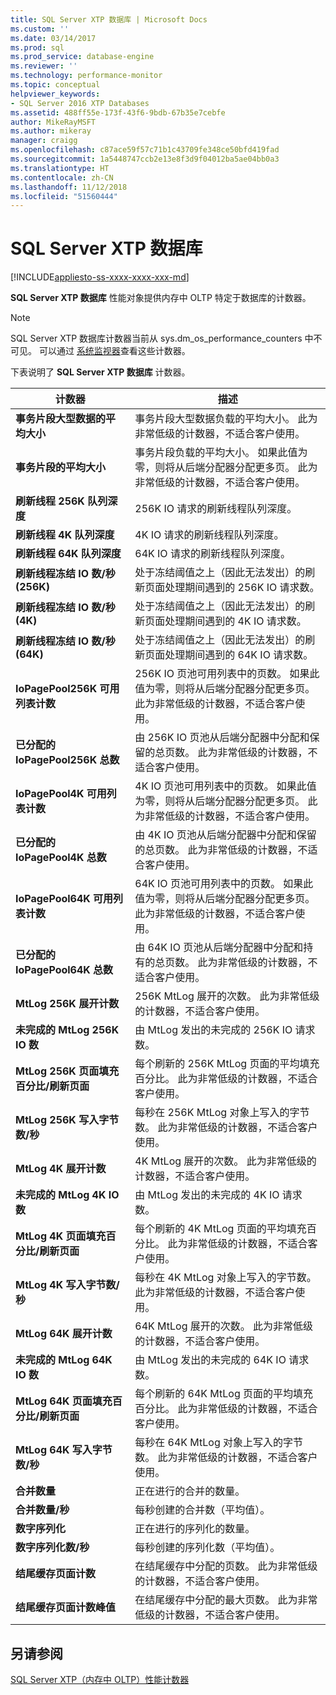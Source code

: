 ```yaml
---
title: SQL Server XTP 数据库 | Microsoft Docs
ms.custom: ''
ms.date: 03/14/2017
ms.prod: sql
ms.prod_service: database-engine
ms.reviewer: ''
ms.technology: performance-monitor
ms.topic: conceptual
helpviewer_keywords:
- SQL Server 2016 XTP Databases
ms.assetid: 488ff55e-173f-43f6-9bdb-67b35e7cebfe
author: MikeRayMSFT
ms.author: mikeray
manager: craigg
ms.openlocfilehash: c87ace59f57c71b1c43709fe348ce50bfd419fad
ms.sourcegitcommit: 1a5448747ccb2e13e8f3d9f04012ba5ae04bb0a3
ms.translationtype: HT
ms.contentlocale: zh-CN
ms.lasthandoff: 11/12/2018
ms.locfileid: "51560444"
---
```

# <a name="sql-server-xtp-databases"></a>SQL Server XTP 数据库
[!INCLUDE[appliesto-ss-xxxx-xxxx-xxx-md](../../includes/appliesto-ss-xxxx-xxxx-xxx-md.md)]

**SQL Server XTP 数据库** 性能对象提供内存中 OLTP 特定于数据库的计数器。

> [!NOTE]
>  SQL Server XTP 数据库计数器当前从 sys.dm_os_performance_counters 中不可见。  可以通过 [系统监视器](../../relational-databases/performance/start-system-monitor-windows.md)查看这些计数器。

下表说明了 **SQL Server XTP 数据库** 计数器。

|计数器|描述| 
|-------------|-----------------|  
|**事务片段大型数据的平均大小**|事务片段大型数据负载的平均大小。 此为非常低级的计数器，不适合客户使用。|
|**事务片段的平均大小**|事务片段负载的平均大小。 如果此值为零，则将从后端分配器分配更多页。 此为非常低级的计数器，不适合客户使用。|
|**刷新线程 256K 队列深度**|256K IO 请求的刷新线程队列深度。|
|**刷新线程 4K 队列深度**|4K IO 请求的刷新线程队列深度。|
|**刷新线程 64K 队列深度**|64K IO 请求的刷新线程队列深度。|
|**刷新线程冻结 IO 数/秒 (256K)**|处于冻结阈值之上（因此无法发出）的刷新页面处理期间遇到的 256K IO 请求数。|
|**刷新线程冻结 IO 数/秒 (4K)**|处于冻结阈值之上（因此无法发出）的刷新页面处理期间遇到的 4K IO 请求数。|
|**刷新线程冻结 IO 数/秒 (64K)**|处于冻结阈值之上（因此无法发出）的刷新页面处理期间遇到的 64K IO 请求数。|
|**IoPagePool256K 可用列表计数**|256K IO 页池可用列表中的页数。 如果此值为零，则将从后端分配器分配更多页。 此为非常低级的计数器，不适合客户使用。|
|**已分配的 IoPagePool256K 总数**|由 256K IO 页池从后端分配器中分配和保留的总页数。 此为非常低级的计数器，不适合客户使用。|
|**IoPagePool4K 可用列表计数**|4K IO 页池可用列表中的页数。 如果此值为零，则将从后端分配器分配更多页。 此为非常低级的计数器，不适合客户使用。|
|**已分配的 IoPagePool4K 总数**|由 4K IO 页池从后端分配器中分配和保留的总页数。 此为非常低级的计数器，不适合客户使用。|
|**IoPagePool64K 可用列表计数**|64K IO 页池可用列表中的页数。 如果此值为零，则将从后端分配器分配更多页。 此为非常低级的计数器，不适合客户使用。|
|**已分配的 IoPagePool64K 总数**|由 64K IO 页池从后端分配器中分配和持有的总页数。 此为非常低级的计数器，不适合客户使用。|
|**MtLog 256K 展开计数**|256K MtLog 展开的次数。 此为非常低级的计数器，不适合客户使用。|
|**未完成的 MtLog 256K IO 数**|由 MtLog 发出的未完成的 256K IO 请求数。|
|**MtLog 256K 页面填充百分比/刷新页面**|每个刷新的 256K MtLog 页面的平均填充百分比。 此为非常低级的计数器，不适合客户使用。|
|**MtLog 256K 写入字节数/秒**|每秒在 256K MtLog 对象上写入的字节数。 此为非常低级的计数器，不适合客户使用。|
|**MtLog 4K 展开计数**|4K MtLog 展开的次数。 此为非常低级的计数器，不适合客户使用。|
|**未完成的 MtLog 4K IO 数**|由 MtLog 发出的未完成的 4K IO 请求数。|
|**MtLog 4K 页面填充百分比/刷新页面**|每个刷新的 4K MtLog 页面的平均填充百分比。 此为非常低级的计数器，不适合客户使用。|
|**MtLog 4K 写入字节数/秒**|每秒在 4K MtLog 对象上写入的字节数。 此为非常低级的计数器，不适合客户使用。|
|**MtLog 64K 展开计数**|64K MtLog 展开的次数。 此为非常低级的计数器，不适合客户使用。|
|**未完成的 MtLog 64K IO 数**|由 MtLog 发出的未完成的 64K IO 请求数。|
|**MtLog 64K 页面填充百分比/刷新页面**|每个刷新的 64K MtLog 页面的平均填充百分比。 此为非常低级的计数器，不适合客户使用。|
|**MtLog 64K 写入字节数/秒**|每秒在 64K MtLog 对象上写入的字节数。 此为非常低级的计数器，不适合客户使用。|
|**合并数量**|正在进行的合并的数量。|
|**合并数量/秒**|每秒创建的合并数（平均值）。|
|**数字序列化**|正在进行的序列化的数量。|
|**数字序列化数/秒**|每秒创建的序列化数（平均值）。|
|**结尾缓存页面计数**|在结尾缓存中分配的页数。 此为非常低级的计数器，不适合客户使用。|
|**结尾缓存页面计数峰值**|在结尾缓存中分配的最大页数。 此为非常低级的计数器，不适合客户使用。|


## <a name="see-also"></a>另请参阅  
[SQL Server XTP（内存中 OLTP）性能计数器](../../relational-databases/performance-monitor/sql-server-xtp-in-memory-oltp-performance-counters.md)
